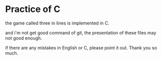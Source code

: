 # Practice of C
the game called three in lines is implemented in C.

and i'm not get good command of git, the presentation of these files may not good enough. 


if there are any mistakes in English or C, please point it out. Thank you so much.
